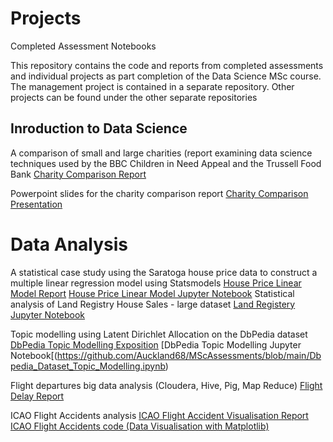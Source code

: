 # Projects
Completed Assessment Notebooks

This repository contains the code and reports from completed assessments and individual projects as part completion of the Data Science MSc course. The management project is contained in a separate repository. Other projects can be found under the other separate repositories

## Inroduction to Data Science
A comparison of small and large charities (report examining data science techniques used by the BBC Children in Need Appeal and the Trussell Food Bank
[Charity Comparison Report](https://github.com/Auckland68/MScAssessments/blob/main/A%20Comparison%20of%20Small%20and%20Large%20Charity%20Datasets.pdf)

Powerpoint slides for the charity comparison report
[Charity Comparison Presentation](https://github.com/Auckland68/MScAssessments/blob/main/Charity%20Report%20Powerpoint%20Slides.pdf)

# Data Analysis
A statistical case study using the Saratoga house price data to construct a multiple linear regression model using Statsmodels
[House Price Linear Model Report](https://github.com/Auckland68/MScAssessments/blob/main/CASE%20STUDY%20Saratoga%20House%20Prices%20Regression.pdf)
[House Price Linear Model Jupyter Notebook](https://github.com/Auckland68/MScAssessments/blob/main/HousingPricesCaseStudy.ipynb)
Statistical analysis of Land Registry House Sales - large dataset
[Land Registery Jupyter Notebook](https://github.com/Auckland68/MScAssessments/blob/main/Land_Registry.ipynb)

Topic modelling using Latent Dirichlet Allocation on the DbPedia dataset
[DbPedia Topic Modelling Exposition](https://github.com/Auckland68/MScAssessments/blob/main/DbPedia%20Topic%20Modelling%20Exposition%20Report.pdf)
[DbPedia Topic Modelling Jupyter Notebook[(https://github.com/Auckland68/MScAssessments/blob/main/Dbpedia_Dataset_Topic_Modelling.ipynb)

Flight departures big data analysis (Cloudera, Hive, Pig, Map Reduce)
[Flight Delay Report](https://github.com/Auckland68/MScAssessments/blob/main/Flight%20Data%20Report.pdf)

ICAO Flight Accidents analysis
[ICAO Flight Accident Visualisation Report](https://github.com/Auckland68/MScAssessments/blob/main/ICAO%20Flight%20Accident%20Data%20Report%20-%20Data%20Visualisation.pdf)
[ICAO Flight Accidents code (Data Visualisation with Matplotlib)](https://github.com/Auckland68/MScAssessments/blob/main/ICAO%20Air%20Flight%20Accidents%20Data%202008%20to%202020%20Visualisation.ipynb)
 

